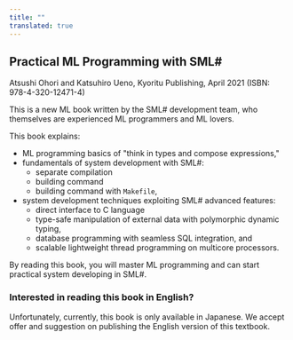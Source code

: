 ```yaml
---
title: ""
translated: true
---
```

## Practical ML Programming with SML#
Atsushi Ohori and Katsuhiro Ueno,
Kyoritu Publishing, April 2021 (ISBN: 978-4-320-12471-4)

This is a new ML book written by the SML# development team, who 
themselves are experienced ML programmers and ML lovers.

This book explains:

- ML programming basics of "think in types and compose expressions,"
- fundamentals of system development with SML#:
   - separate compilation
   - building command
   - building command with ```Makefile```,
- system development techniques exploiting SML# advanced features:
   - direct interface to C language
   - type-safe manipulation of external data with polymorphic dynamic typing,
   - database programming with seamless SQL integration, and
   - scalable lightweight thread programming on multicore processors.

By reading this book, you will master ML programming and can 
start practical system developing in SML#.

### Interested in reading this book in English?
Unfortunately, currently, this book is only available in Japanese.
We accept offer and suggestion on publishing 
the English version of this textbook.

